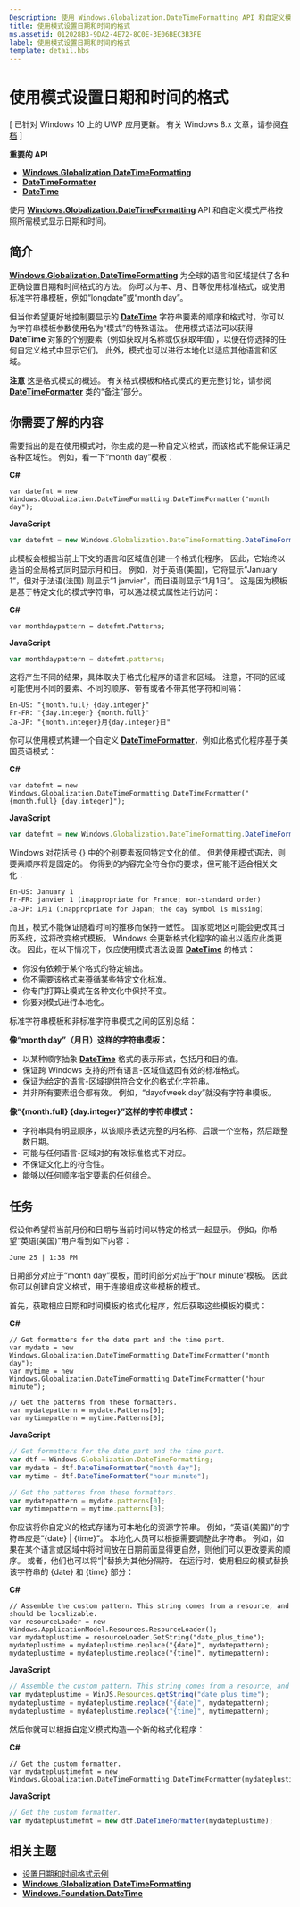 ```yaml
---
Description: 使用 Windows.Globalization.DateTimeFormatting API 和自定义模式严格按照所需模式显示日期和时间。
title: 使用模式设置日期和时间的格式
ms.assetid: 012028B3-9DA2-4E72-8C0E-3E06BEC3B3FE
label: 使用模式设置日期和时间的格式
template: detail.hbs
---
```


# 使用模式设置日期和时间的格式


\[ 已针对 Windows 10 上的 UWP 应用更新。 有关 Windows 8.x 文章，请参阅[存档](http://go.microsoft.com/fwlink/p/?linkid=619132) \]


**重要的 API**

-   [**Windows.Globalization.DateTimeFormatting**](https://msdn.microsoft.com/library/windows/apps/br206859)
-   [**DateTimeFormatter**](https://msdn.microsoft.com/library/windows/apps/br206828)
-   [**DateTime**](https://msdn.microsoft.com/library/windows/apps/br206576)

使用 [**Windows.Globalization.DateTimeFormatting**](https://msdn.microsoft.com/library/windows/apps/br206859) API 和自定义模式严格按照所需模式显示日期和时间。

## <span id="Introduction"> </span> <span id="introduction"> </span> <span id="INTRODUCTION"> </span>简介


[
            **Windows.Globalization.DateTimeFormatting**](https://msdn.microsoft.com/library/windows/apps/br206859) 为全球的语言和区域提供了各种正确设置日期和时间格式的方法。 你可以为年、月、日等使用标准格式，或使用标准字符串模板，例如“longdate”或“month day”。

但当你希望更好地控制要显示的 [**DateTime**](https://msdn.microsoft.com/library/windows/apps/br206576) 字符串要素的顺序和格式时，你可以为字符串模板参数使用名为“模式”的特殊语法。 使用模式语法可以获得 **DateTime** 对象的个别要素（例如获取月名称或仅获取年值），以便在你选择的任何自定义格式中显示它们。 此外，模式也可以进行本地化以适应其他语言和区域。

**注意** 这是格式模式的概述。 有关格式模板和格式模式的更完整讨论，请参阅 [**DateTimeFormatter**](https://msdn.microsoft.com/library/windows/apps/br206828) 类的“备注”部分。

 

## <span id="What_you_need_to_know"> </span> <span id="what_you_need_to_know"> </span> <span id="WHAT_YOU_NEED_TO_KNOW"> </span>你需要了解的内容


需要指出的是在使用模式时，你生成的是一种自定义格式，而该格式不能保证满足各种区域性。 例如，看一下“month day”模板：

**C#**
```CSharp
var datefmt = new Windows.Globalization.DateTimeFormatting.DateTimeFormatter("month day");
```
**JavaScript**
```JavaScript
var datefmt = new Windows.Globalization.DateTimeFormatting.DateTimeFormatter("month day");
```

此模板会根据当前上下文的语言和区域值创建一个格式化程序。 因此，它始终以适当的全局格式同时显示月和日。 例如，对于英语(美国)，它将显示“January 1”，但对于法语(法国) 则显示“1 janvier”，而日语则显示“1月1日”。 这是因为模板是基于特定文化的模式字符串，可以通过模式属性进行访问：

**C#**
```CSharp
var monthdaypattern = datefmt.Patterns;
```
**JavaScript**
```JavaScript
var monthdaypattern = datefmt.patterns;
```

这将产生不同的结果，具体取决于格式化程序的语言和区域。 注意，不同的区域可能使用不同的要素、不同的顺序、带有或者不带其他字符和间隔：

``` syntax
En-US: "{month.full} {day.integer}"
Fr-FR: "{day.integer} {month.full}"
Ja-JP: "{month.integer}月{day.integer}日"
```

你可以使用模式构建一个自定义 [**DateTimeFormatter**](https://msdn.microsoft.com/library/windows/apps/br206828)，例如此格式化程序基于美国英语模式：

**C#**
```CSharp
var datefmt = new Windows.Globalization.DateTimeFormatting.DateTimeFormatter("{month.full} {day.integer}");
```
**JavaScript**
```JavaScript
var datefmt = new Windows.Globalization.DateTimeFormatting.DateTimeFormatter("{month.full} {day.integer}");
```

Windows 对花括号 {} 中的个别要素返回特定文化的值。 但若使用模式语法，则要素顺序将是固定的。 你得到的内容完全符合你的要求，但可能不适合相关文化：

``` syntax
En-US: January 1
Fr-FR: janvier 1 (inappropriate for France; non-standard order)
Ja-JP: 1月1 (inappropriate for Japan; the day symbol is missing)
```

而且，模式不能保证随着时间的推移而保持一致性。 国家或地区可能会更改其日历系统，这将改变格式模板。 Windows 会更新格式化程序的输出以适应此类更改。 因此，在以下情况下，仅应使用模式语法设置 [**DateTime**](https://msdn.microsoft.com/library/windows/apps/br206576) 的格式：

-   你没有依赖于某个格式的特定输出。
-   你不需要该格式来遵循某些特定文化标准。
-   你专门打算让模式在各种文化中保持不变。
-   你要对模式进行本地化。

标准字符串模板和非标准字符串模式之间的区别总结：

**像“month day”（月日）这样的字符串模板：**

-   以某种顺序抽象 [**DateTime**](https://msdn.microsoft.com/library/windows/apps/br206576) 格式的表示形式，包括月和日的值。
-   保证跨 Windows 支持的所有语言-区域值返回有效的标准格式。
-   保证为给定的语言-区域提供符合文化的格式化字符串。
-   并非所有要素组合都有效。 例如，“dayofweek day”就没有字符串模板。

**像“{month.full} {day.integer}”这样的字符串模式：**

-   字符串具有明显顺序，以该顺序表达完整的月名称、后跟一个空格，然后跟整数日期。
-   可能与任何语言-区域对的有效标准格式不对应。
-   不保证文化上的符合性。
-   能够以任何顺序指定要素的任何组合。

## <span id="Tasks"> </span> <span id="tasks"> </span> <span id="TASKS"> </span>任务


假设你希望将当前月份和日期与当前时间以特定的格式一起显示。 例如，你希望“英语(美国)”用户看到如下内容：

``` syntax
June 25 | 1:38 PM
```

日期部分对应于“month day”模板，而时间部分对应于“hour minute”模板。 因此你可以创建自定义格式，用于连接组成这些模板的模式。

首先，获取相应日期和时间模板的格式化程序，然后获取这些模板的模式：

**C#**
```CSharp
// Get formatters for the date part and the time part.
var mydate = new Windows.Globalization.DateTimeFormatting.DateTimeFormatter("month day");
var mytime = new Windows.Globalization.DateTimeFormatting.DateTimeFormatter("hour minute");

// Get the patterns from these formatters.
var mydatepattern = mydate.Patterns[0];
var mytimepattern = mytime.Patterns[0];
```
**JavaScript**
```JavaScript
// Get formatters for the date part and the time part.
var dtf = Windows.Globalization.DateTimeFormatting;
var mydate = dtf.DateTimeFormatter("month day");
var mytime = dtf.DateTimeFormatter("hour minute");

// Get the patterns from these formatters.
var mydatepattern = mydate.patterns[0];
var mytimepattern = mytime.patterns[0];
```

你应该将你自定义的格式存储为可本地化的资源字符串。 例如，“英语(美国)”的字符串应是“{date} | {time}”。 本地化人员可以根据需要调整此字符串。 例如，如果在某个语言或区域中将时间放在日期前面显得更自然，则他们可以更改要素的顺序。 或者，他们也可以将“|”替换为其他分隔符。 在运行时，使用相应的模式替换该字符串的 {date} 和 {time} 部分：

**C#**
```CSharp
// Assemble the custom pattern. This string comes from a resource, and should be localizable. 
var resourceLoader = new Windows.ApplicationModel.Resources.ResourceLoader();
var mydateplustime = resourceLoader.GetString("date_plus_time");
mydateplustime = mydateplustime.replace("{date}", mydatepattern);
mydateplustime = mydateplustime.replace("{time}", mytimepattern);
```
**JavaScript**
```JavaScript
// Assemble the custom pattern. This string comes from a resource, and should be localizable. 
var mydateplustime = WinJS.Resources.getString("date_plus_time");
mydateplustime = mydateplustime.replace("{date}", mydatepattern);
mydateplustime = mydateplustime.replace("{time}", mytimepattern);
```

然后你就可以根据自定义模式构造一个新的格式化程序：

**C#**
```CSharp
// Get the custom formatter.
var mydateplustimefmt = new Windows.Globalization.DateTimeFormatting.DateTimeFormatter(mydateplustime);
```
**JavaScript**
```JavaScript
// Get the custom formatter.
var mydateplustimefmt = new dtf.DateTimeFormatter(mydateplustime);
```

## <span id="related_topics"> </span>相关主题


* [设置日期和时间格式示例](http://go.microsoft.com/fwlink/p/?LinkId=231618)
* [**Windows.Globalization.DateTimeFormatting**](https://msdn.microsoft.com/library/windows/apps/br206859)
* [**Windows.Foundation.DateTime**](https://msdn.microsoft.com/library/windows/apps/br206576)
 

 





<!--HONumber=Mar16_HO1-->


